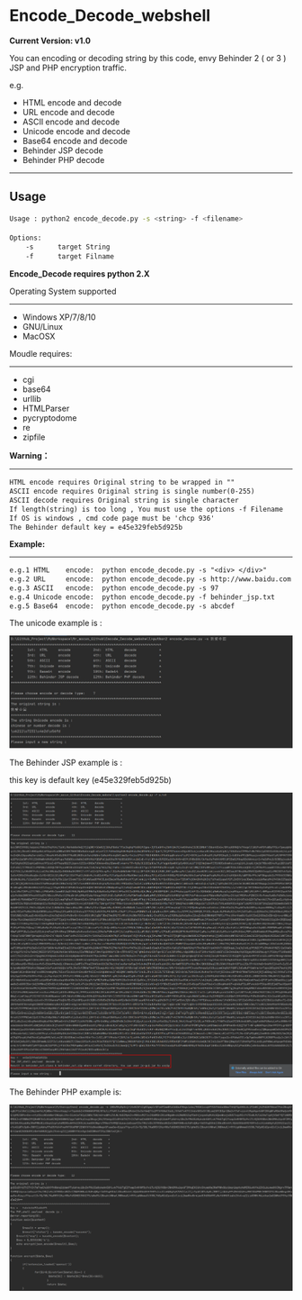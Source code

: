 # Encode_Decode_webshell


**Current Version:  v1.0**

You can encoding or decoding string by this code, envy Behinder 2 ( or 3 ) JSP and PHP encryption traffic.

e.g.

- HTML encode and decode
- URL encode and decode
- ASCII encode and decode
- Unicode encode and decode
- Base64 encode and decode
- Behinder JSP decode
- Behinder PHP decode

---

## Usage

```bash
Usage : python2 encode_decode.py -s <string> -f <filename>

Options:
	-s 		target String
	-f		target Filname
```



**Encode_Decode requires python 2.X**

Operating System supported

----------------------------------------

- Windows XP/7/8/10
- GNU/Linux
- MacOSX



Moudle requires:

---

- cgi
- base64
- urllib
- HTMLParser
- pycryptodome
- re
- zipfile



**Warning：**

---

```
HTML encode requires Original string to be wrapped in ""
ASCII encode requires Original string is single number(0-255)
ASCII decode requires Original string is single character
If length(string) is too long , You must use the options -f Filename
If OS is windows , cmd code page must be 'chcp 936'
The Behinder default key = e45e329feb5d925b
```



**Example:**

---

```
e.g.1 HTML    encode:  python encode_decode.py -s "<div> </div>"
e.g.2 URL     encode:  python encode_decode.py -s http://www.baidu.com
e.g.3 ASCII   encode:  python encode_decode.py -s 97
e.g.4 Unicode encode:  python encode_decode.py -f behinder_jsp.txt 
e.g.5 Base64  encode:  python encode_decode.py -s abcdef
```

The unicode example is :

![image](Image/Unicode_example.jpg)



The Behinder JSP example is :

this key is default key (e45e329feb5d925b)

![image](Image/Behinder_JSP_decode_example.png)



The Behinder PHP example is:

![image](Image/Behinder_PHP_decode_example.png)




